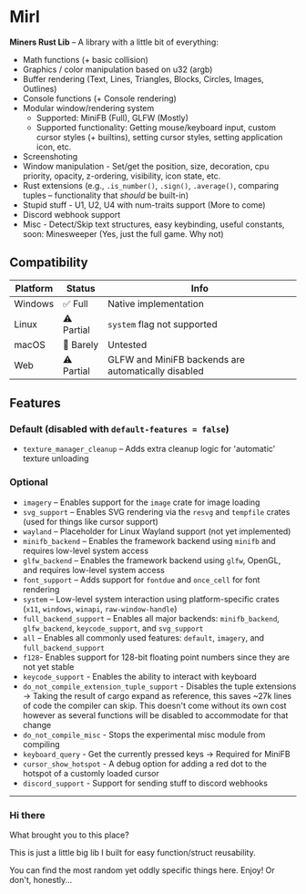 # Mirl

**Miners Rust Lib** – A library with a little bit of everything:

- Math functions (+ basic collision)
- Graphics / color manipulation based on u32 (argb)
- Buffer rendering (Text, Lines, Triangles, Blocks, Circles, Images, Outlines)
- Console functions (+ Console rendering)
- Modular window/rendering system
  - Supported: MiniFB (Full), GLFW (Mostly)
  - Supported functionality: Getting mouse/keyboard input, custom cursor styles (+ builtins), setting cursor styles, setting application icon, etc.
- Screenshoting
- Window manipulation - Set/get the position, size, decoration, cpu priority, opacity, z-ordering, visibility, icon state, etc.
- Rust extensions (e.g., `.is_number()`, `.sign()`, `.average()`, comparing tuples – functionality that _should_ be built-in)
- Stupid stuff - U1, U2, U4 with num-traits support (More to come)
- Discord webhook support
- Misc - Detect/Skip text structures, easy keybinding, useful constants, soon: Minesweeper (Yes, just the full game. Why not)

## Compatibility

| Platform | Status     | Info                                                |
| -------- | ---------- | --------------------------------------------------- |
| Windows  | ✅ Full    | Native implementation                               |
| Linux    | ⚠️ Partial | `system` flag not supported                         |
| macOS    | 🚧 Barely  | Untested                                            |
| Web      | ⚠️ Partial | GLFW and MiniFB backends are automatically disabled |

## Features

### Default (disabled with `default-features = false`)

- `texture_manager_cleanup` – Adds extra cleanup logic for 'automatic' texture unloading

### Optional

- `imagery` – Enables support for the `image` crate for image loading
- `svg_support` – Enables SVG rendering via the `resvg` and `tempfile` crates (used for things like cursor support)
- `wayland` – Placeholder for Linux Wayland support (not yet implemented)
- `minifb_backend` – Enables the framework backend using `minifb` and requires low-level system access
- `glfw_backend` – Enables the framework backend using `glfw`, OpenGL, and requires low-level system access
- `font_support` – Adds support for `fontdue` and `once_cell` for font rendering
- `system` – Low-level system interaction using platform-specific crates (`x11`, `windows`, `winapi`, `raw-window-handle`)
- `full_backend_support` – Enables all major backends: `minifb_backend`, `glfw_backend`, `keycode_support`, and `svg_support`
- `all` – Enables all commonly used features: `default`, `imagery`, and `full_backend_support`
- `f128`- Enables support for 128-bit floating point numbers since they are not yet stable
- `keycode_support` - Enables the ability to interact with keyboard
- `do_not_compile_extension_tuple_support` - Disables the tuple extensions -> Taking the result of cargo expand as reference, this saves ~27k lines of code the compiler can skip. This doesn't come without its own cost however as several functions will be disabled to accommodate for that change
- `do_not_compile_misc` - Stops the experimental misc module from compiling
- `keyboard_query` - Get the currently pressed keys -> Required for MiniFB
- `cursor_show_hotspot` - A debug option for adding a red dot to the hotspot of a customly loaded cursor
- `discord_support` - Support for sending stuff to discord webhooks

---

### Hi there

What brought you to this place?

This is just a little big lib I built for easy function/struct reusability.

You can find the most random yet oddly specific things here.
Enjoy! Or don't, honestly...
